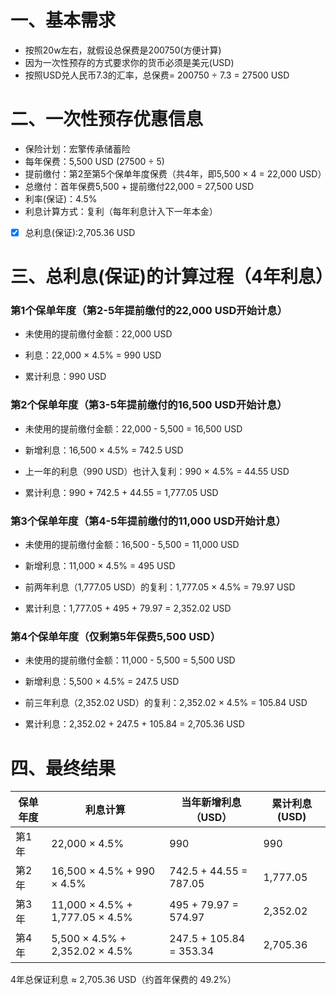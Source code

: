 # 一、基本需求

- 按照20w左右，就假设总保费是200750(方便计算)
- 因为一次性预存的方式要求你的货币必须是美元(USD)
- 按照USD兑人民币7.3的汇率，总保费= 200750 ÷ 7.3 = 27500 USD

# 二、一次性预存优惠信息
- 保险计划：宏擎传承储蓄险
- 每年保费：5,500 USD (27500 ÷ 5)
- 提前缴付：第2至第5个保单年度保费（共4年，即5,500 × 4 = 22,000 USD）
- 总缴付：首年保费5,500 + 提前缴付22,000 = 27,500 USD
- 利率(保证)：4.5%
- 利息计算方式：复利（每年利息计入下一年本金）
- [x] 总利息(保证):2,705.36 USD


# 三、总利息(保证)的计算过程（4年利息）
### 第1个保单年度（第2-5年提前缴付的22,000 USD开始计息）
  - 未使用的提前缴付金额：22,000 USD

  - 利息：22,000 × 4.5% = 990 USD

  - 累计利息：990 USD

### 第2个保单年度（第3-5年提前缴付的16,500 USD开始计息）
  - 未使用的提前缴付金额：22,000 - 5,500 = 16,500 USD

  - 新增利息：16,500 × 4.5% = 742.5 USD

  - 上一年的利息（990 USD）也计入复利：990 × 4.5% = 44.55 USD

  - 累计利息：990 + 742.5 + 44.55 = 1,777.05 USD

### 第3个保单年度（第4-5年提前缴付的11,000 USD开始计息）
  - 未使用的提前缴付金额：16,500 - 5,500 = 11,000 USD

  - 新增利息：11,000 × 4.5% = 495 USD

  - 前两年利息（1,777.05 USD）的复利：1,777.05 × 4.5% = 79.97 USD

  - 累计利息：1,777.05 + 495 + 79.97 = 2,352.02 USD

### 第4个保单年度（仅剩第5年保费5,500 USD）
  - 未使用的提前缴付金额：11,000 - 5,500 = 5,500 USD

  - 新增利息：5,500 × 4.5% = 247.5 USD

  - 前三年利息（2,352.02 USD）的复利：2,352.02 × 4.5% = 105.84 USD

  - 累计利息：2,352.02 + 247.5 + 105.84 = 2,705.36 USD

# 四、最终结果

|保单年度|	利息计算	|当年新增利息（USD）	|累计利息(USD)
|  ----  | ----  |  ----  | ----  |
|第1年	|22,000 × 4.5%	|990	|990|
|第2年|	16,500 × 4.5% + 990 × 4.5%	|742.5 + 44.55 = 787.05	|1,777.05|
|第3年|	11,000 × 4.5% + 1,777.05 × 4.5%	|495 + 79.97 = 574.97|	2,352.02|
|第4年|	5,500 × 4.5% + 2,352.02 × 4.5%|	247.5 + 105.84 = 353.34	|2,705.36|

4年总保证利息 ≈ 2,705.36 USD（约首年保费的 49.2%）










